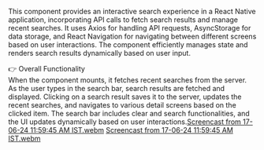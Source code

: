 This component provides an interactive search experience in a React Native application, incorporating API calls to fetch search results and manage recent searches. 
It uses Axios for handling API requests, AsyncStorage for data storage, and React Navigation for navigating between different screens based on user interactions. 
The component efficiently manages state and renders search results dynamically based on user input.

👉 Overall Functionality  
When the component mounts, it fetches recent searches from the server.
As the user types in the search bar, search results are fetched and displayed.
Clicking on a search result saves it to the server, updates the recent searches, and navigates to various detail screens based on the clicked item.
The search bar includes clear and search functionalities, and the UI updates dynamically based on user interactions.[Screencast from 17-06-24 11:59:45 AM IST.webm](https://github.com/nishitaHyperlink/React-Native-Search-Component-with-API-Integration/assets/141806047/5a5952d9-d500-4834-91b9-4e2acef18ab6)
[Screencast from 17-06-24 11:59:45 AM IST.webm](https://github.com/nishitaHyperlink/React-Native-Search-Component-with-API-Integration/assets/141806047/024f8e1a-09fb-4966-91dd-9784ea8bb132)
